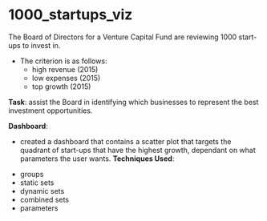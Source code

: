 # 1000_startups_viz
The Board of Directors for a Venture Capital Fund are reviewing 1000 start-ups to invest in.

- The criterion is as follows:
  * high revenue (2015)
  * low expenses (2015)
  * top growth (2015)

**Task**: assist the Board in identifying which businesses to represent the best investment opportunities.

**Dashboard**: 
 - created a dashboard that contains a scatter plot that targets the quadrant of start-ups that have the highest growth, dependant on what parameters the user wants.
 **Techniques Used**:
  * groups
  * static sets
  * dynamic sets
  * combined sets
  * parameters
